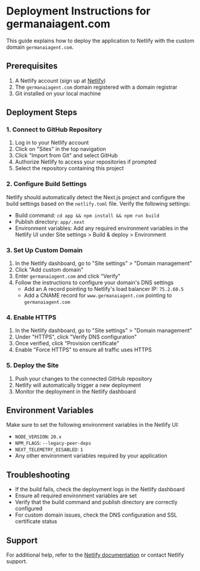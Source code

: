 # Deployment Instructions for germanaiagent.com

This guide explains how to deploy the application to Netlify with the custom domain `germanaiagent.com`.

## Prerequisites

1. A Netlify account (sign up at [Netlify](https://app.netlify.com/))
2. The `germanaiagent.com` domain registered with a domain registrar
3. Git installed on your local machine

## Deployment Steps

### 1. Connect to GitHub Repository

1. Log in to your Netlify account
2. Click on "Sites" in the top navigation
3. Click "Import from Git" and select GitHub
4. Authorize Netlify to access your repositories if prompted
5. Select the repository containing this project

### 2. Configure Build Settings

Netlify should automatically detect the Next.js project and configure the build settings based on the `netlify.toml` file. Verify the following settings:

- Build command: `cd app && npm install && npm run build`
- Publish directory: `app/.next`
- Environment variables: Add any required environment variables in the Netlify UI under Site settings > Build & deploy > Environment

### 3. Set Up Custom Domain

1. In the Netlify dashboard, go to "Site settings" > "Domain management"
2. Click "Add custom domain"
3. Enter `germanaiagent.com` and click "Verify"
4. Follow the instructions to configure your domain's DNS settings
   - Add an A record pointing to Netlify's load balancer IP: `75.2.60.5`
   - Add a CNAME record for `www.germanaiagent.com` pointing to `germanaiagent.com`

### 4. Enable HTTPS

1. In the Netlify dashboard, go to "Site settings" > "Domain management"
2. Under "HTTPS", click "Verify DNS configuration"
3. Once verified, click "Provision certificate"
4. Enable "Force HTTPS" to ensure all traffic uses HTTPS

### 5. Deploy the Site

1. Push your changes to the connected GitHub repository
2. Netlify will automatically trigger a new deployment
3. Monitor the deployment in the Netlify dashboard

## Environment Variables

Make sure to set the following environment variables in the Netlify UI:

- `NODE_VERSION`: `20.x`
- `NPM_FLAGS`: `--legacy-peer-deps`
- `NEXT_TELEMETRY_DISABLED`: `1`
- Any other environment variables required by your application

## Troubleshooting

- If the build fails, check the deployment logs in the Netlify dashboard
- Ensure all required environment variables are set
- Verify that the build command and publish directory are correctly configured
- For custom domain issues, check the DNS configuration and SSL certificate status

## Support

For additional help, refer to the [Netlify documentation](https://docs.netlify.com/) or contact Netlify support.

